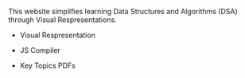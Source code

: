 This website simplifies learning Data Structures and Algorithms (DSA) through Visual Respresentations.

* Visual Respresentation

* JS Compiler

* Key Topics PDFs

